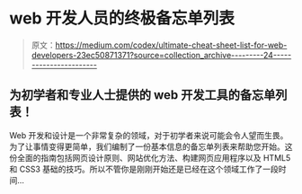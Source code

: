 # web 开发人员的终极备忘单列表

> 原文：<https://medium.com/codex/ultimate-cheat-sheet-list-for-web-developers-23ec50871371?source=collection_archive---------24----------------------->

## 为初学者和专业人士提供的 web 开发工具的备忘单列表！

Web 开发和设计是一个非常复杂的领域，对于初学者来说可能会令人望而生畏。为了让事情变得更简单，我们编制了一份基本信息的备忘单列表来帮助您开始。这份全面的指南包括网页设计原则、网站优化方法、构建网页应用程序以及 HTML5 和 CSS3 基础的技巧。所以不管你是刚刚开始还是已经在这个领域工作了一段时间…